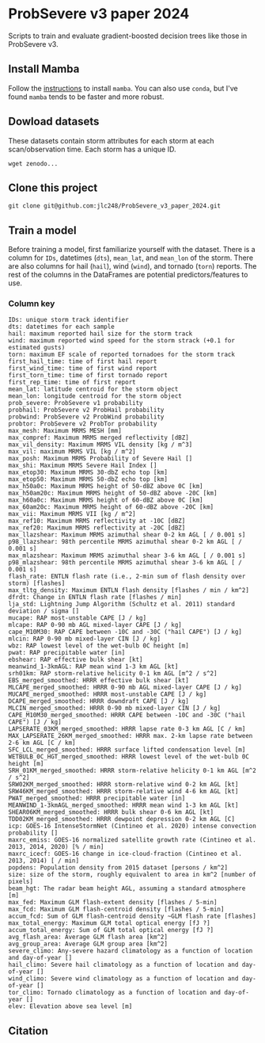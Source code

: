 # ProbSevere v3 paper 2024
Scripts to train and evaluate gradient-boosted decision trees like those in ProbSevere v3. 

## Install Mamba
Follow the [instructions](https://mamba.readthedocs.io/en/latest/installation/mamba-installation.html) to install `mamba`. You can also use `conda`, but I've found `mamba` tends to be faster and more robust.

## Dowload datasets
These datasets contain storm attributes for each storm at each scan/observation time. Each storm has a unique ID.
```
wget zenodo...
```

## Clone this project
`git clone git@github.com:jlc248/ProbSevere_v3_paper_2024.git`

## Train a model
Before training a model, first familiarize yourself with the dataset. There is a column for `IDs`, datetimes (`dts`), `mean_lat`, and `mean_lon` of the storm. There are also columns for hail (`hail`), wind (`wind`), and tornado (`torn`) reports. The rest of the columns in the DataFrames are potential predictors/features to use.

### Column key
```
IDs: unique storm track identifier
dts: datetimes for each sample
hail: maximum reported hail size for the storm track
wind: maximum reported wind speed for the storm strack (+0.1 for estimated gusts)
torn: maximum EF scale of reported tornadoes for the storm track
first_hail_time: time of first hail report
first_wind_time: time of first wind report
first_torn_time: time of first tornado report
first_rep_time: time of first report
mean_lat: latitude centroid for the storm object
mean_lon: longitude centroid for the storm object
prob_severe: ProbSevere v1 probability
probhail: ProbSevere v2 ProbHail probability
probwind: ProbSevere v2 ProbWind probability
probtor: ProbSevere v2 ProbTor probability
max_mesh: Maximum MRMS MESH [mm]
max_compref: Maximum MRMS merged reflectivity [dBZ]
max_vil_density: Maximum MRMS VIL density [kg / m^3]
max_vil: maximum MRMS VIL [kg / m^2]
max_posh: Maximum MRMS Probability of Severe Hail []
max_shi: Maximum MRMS Severe Hail Index []
max_etop30: Maximum MRMS 30-dbZ echo top [km]
max_etop50: Maximum MRMS 50-dbZ echo top [km]
max_h50a0c: Maximum MRMS height of 50-dBZ above 0C [km]
max_h50am20c: Maximum MRMS height of 50-dBZ above -20C [km]
max_h60a0c: Maximum MRMS height of 60-dBZ above 0C [km]
max_60am20c: Maximum MRMS height of 60-dBZ above -20C [km]
max_vii: Maximum MRMS VII [kg / m^2]
max_ref10: Maximum MRMS reflectivity at -10C [dBZ]
max_ref20: Maximum MRMS reflectivity at -20C [dBZ]
max_llazshear: Maximum MRMS azimuthal shear 0-2 km AGL [ / 0.001 s]
p98_llazshear: 98th percentile MRMS azimuthal shear 0-2 km AGL [ / 0.001 s]
max_mlazshear: Maximum MRMS azimuthal shear 3-6 km AGL [ / 0.001 s]
p98_mlazshear: 98th percentile MRMS azimuthal shear 3-6 km AGL [ / 0.001 s]
flash_rate: ENTLN flash rate (i.e., 2-min sum of flash density over storm) [flashes]
max_tltg_density: Maximum ENTLN flash density [flashes / min / km^2]
dfrdt: Change in ENTLN flash rate [flashes / min]
lja_std: Lightning Jump Algorithm (Schultz et al. 2011) standard deviation / sigma []
mucape: RAP most-unstable CAPE [J / kg]
mlcape: RAP 0-90 mb AGL mixed-layer CAPE [J / kg]
cape_M10M30: RAP CAPE between -10C and -30C ("hail CAPE") [J / kg]
mlcin: RAP 0-90 mb mixed-layer CIN [J / kg]
wbz: RAP lowest level of the wet-bulb 0C height [m]
pwat: RAP precipitable water [in]
ebshear: RAP effective bulk shear [kt]
meanwind_1-3kmAGL: RAP mean wind 1-3 km AGL [kt]
srh01km: RAP storm-relative helicity 0-1 km AGL [m^2 / s^2]
EBS_merged_smoothed: HRRR effective bulk shear [kt]
MLCAPE_merged_smoothed: HRRR 0-90 mb AGL mixed-layer CAPE [J / kg]
MUCAPE_merged_smoothed: HRRR most-unstable CAPE [J / kg]
DCAPE_merged_smoothed: HRRR downdraft CAPE [J / kg]
MLCIN_merged_smoothed: HRRR 0-90 mb mixed-layer CIN [J / kg]
CAPE_M10M30_merged_smoothed: HRRR CAPE between -10C and -30C ("hail CAPE") [J / kg]
LAPSERATE_03KM_merged_smoothed: HRRR lapse rate 0-3 km AGL [C / km]
MAX_LAPSERATE_26KM_merged_smoothed: HRRR max. 2-km lapse rate between 2-6 km AGL [C / km]
SFC_LCL_merged_smoothed: HRRR surface lifted condensation level [m]
WETBULB_0C_HGT_merged_smoothed: HRRR lowest level of the wet-bulb 0C height [m]
SRH_01KM_merged_smoothed: HRRR storm-relative helicity 0-1 km AGL [m^2 / s^2]
SRW02KM_merged_smoothed: HRRR storm-relative wind 0-2 km AGL [kt]
SRW46KM_merged_smoothed: HRRR storm-relative wind 4-6 km AGL [kt]
PWAT_merged_smoothed: HRRR precipitable water [in]
MEANWIND_1-3kmAGL_merged_smoothed: HRRR mean wind 1-3 km AGL [kt]
SHEAR06KM_merged_smoothed: HRRR bulk shear 0-6 km AGL [kt]
TDD02KM_merged_smoothed: HRRR dewpoint depression 0-2 km AGL [C]
icp: GOES-16 IntenseStormNet (Cintineo et al. 2020) intense convection probability []
maxrc_emiss: GOES-16 normalized satellite growth rate (Cintineo et al. 2013, 2014, 2020) [% / min]
maxrc_icecf: GOES-16 change in ice-cloud-fraction (Cintineo et al. 2013, 2014) [ / min]
popdens: Population density from 2015 dataset [persons / km^2]
size: size of the storm, roughly equivalent to area in km^2 [number of pixels]
beam_hgt: The radar beam height AGL, assuming a standard atmosphere [m]
max_fed: Maximum GLM flash-extent density [flashes / 5-min]
max_fcd: Maximum GLM flash-centroid density [flashes / 5-min]
accum_fcd: Sum of GLM flash-centroid density ~GLM flash rate [flashes]
max_total_energy: Maximum GLM total optical energy [fJ ?]
accum_total_energy: Sum of GLM total optical energy [fJ ?]
avg_flash_area: Average GLM flash area [km^2]
avg_group_area: Average GLM group area [km^2]
severe_climo: Any-severe hazard climatology as a function of location and day-of-year []
hail_climo: Severe hail climatology as a function of location and day-of-year []
wind_climo: Severe wind climatology as a function of location and day-of-year []
tor_climo: Tornado climatology as a function of location and day-of-year []
elev: Elevation above sea level [m]
```

## Citation
